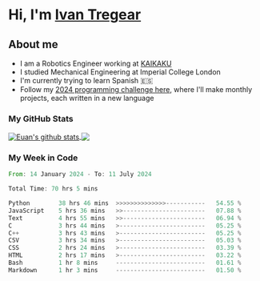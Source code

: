 # Hi, I'm [Ivan Tregear](https://www.linkedin.com/in/ivantregear/)

## About me

* I am a Robotics Engineer working at [KAIKAKU](https://github.com/KAIKAKU-AI)
* I studied Mechanical Engineering at Imperial College London
* I'm currently trying to learn Spanish :es:
* Follow my [2024 programming challenge here](https://github.com/ITregear?tab=repositories), where I'll make monthly projects, each written in a new language


### My GitHub Stats

<a href="#my-github-stats">
  <img align="center" src="https://github-readme-stats.vercel.app/api?username=itregear&count_private=true&show_icons=true&include_all_commits=true&theme=material-palenight" alt="Euan's github stats" />
</a>

<a href="#my-github-stats">
  <img align="center" src="https://github-readme-stats.vercel.app/api/top-langs/?username=itregear&layout=compact&theme=material-palenight" />
</a>

### My Week in Code
<!--START_SECTION:waka-->

```rust
From: 14 January 2024 - To: 11 July 2024

Total Time: 70 hrs 5 mins

Python        38 hrs 46 mins  >>>>>>>>>>>>>>-----------   54.55 %
JavaScript    5 hrs 36 mins   >>-----------------------   07.88 %
Text          4 hrs 55 mins   >>-----------------------   06.94 %
C             3 hrs 44 mins   >------------------------   05.25 %
C++           3 hrs 43 mins   >------------------------   05.25 %
CSV           3 hrs 34 mins   >------------------------   05.03 %
CSS           2 hrs 24 mins   >------------------------   03.39 %
HTML          2 hrs 17 mins   >------------------------   03.22 %
Bash          1 hr 8 mins     -------------------------   01.61 %
Markdown      1 hr 3 mins     -------------------------   01.50 %
```

<!--END_SECTION:waka-->
